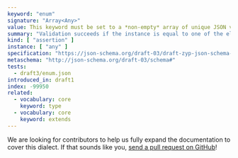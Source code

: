 ```yaml
---
keyword: "enum"
signature: "Array<Any>"
value: This keyword must be set to a *non-empty* array of unique JSON values
summary: "Validation succeeds if the instance is equal to one of the elements in this keyword's array value."
kind: [ "assertion" ]
instance: [ "any" ]
specification: "https://json-schema.org/draft-03/draft-zyp-json-schema-03.pdf#5.19"
metaschema: "http://json-schema.org/draft-03/schema#"
tests:
  - draft3/enum.json
introduced_in: draft1
index: -99950
related:
  - vocabulary: core
    keyword: type
  - vocabulary: core
    keyword: extends
---
```


We are looking for contributors to help us fully expand the documentation to
cover this dialect. If that sounds like you, [send a pull
request on GitHub](https://github.com/sourcemeta/learnjsonschema.com/pulls)!
